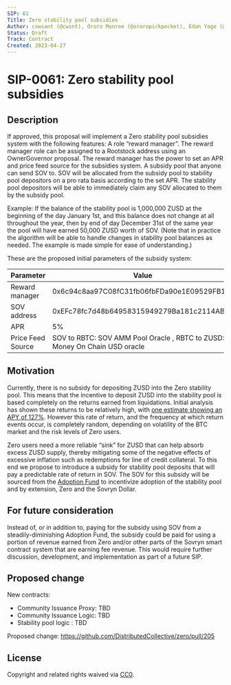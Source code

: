 ```yaml
---
SIP: 61
Title: Zero stability pool subsidies
Author: cowsant (@cwsnt), Ororo Monroe (@ororopickpocket), Edan Yago (@YagoBit)
Status: Draft
Track: Contract
Created: 2023-04-27
---
```


# SIP-0061: Zero stability pool subsidies 

## Description  

If approved, this proposal will implement a Zero stability pool subsidies system with the following features:
A role “reward manager”. The reward manager role can be assigned to a Rootstock address using an OwnerGovernor proposal. The reward manager has the power to set an APR and price feed source for the subsidies system.
A subsidy pool that anyone can send SOV to.
SOV will be allocated from the subsidy pool to stability pool depositors on a pro rata basis according to the set APR. The stability pool depositors will be able to immediately claim any SOV allocated to them by the subsidy pool.

Example: If the balance of the stability pool is 1,000,000 ZUSD at the beginning of the day January 1st, and this balance does not change at all throughout the year, then by end of day December 31st of the same year the pool will have earned 50,000 ZUSD worth of SOV. (Note that in practice the algorithm will be able to handle changes in stability pool balances as needed. The example is made simple for ease of understanding.)

These are the proposed initial parameters of the subsidy system:

| Parameter | Value |
| ---------- | ------------ |
| Reward manager | 0x6c94c8aa97C08fC31fb06fbFDa90e1E09529FB13 |
| SOV address | 0xEFc78fc7d48b64958315949279Ba181c2114ABBd |
| APR | 5% |
| Price Feed Source | SOV to RBTC: SOV AMM Pool Oracle , RBTC to ZUSD: Money On Chain USD oracle|




## Motivation  

Currently, there is no subsidy for depositing ZUSD into the Zero stability pool. This means that the incentive to deposit ZUSD into the stability pool is based completely on the returns earned from liquidations. Initial analysis has shown these returns to be relatively high, with [one estimate showing an APY of 127%](https://sovryn.com/all-things-sovryn/fishing-for-gains-in-the-zero-stability-pool). However this rate of return, and the frequency at which return events occur, is completely random, depending on volatility of the BTC market and the risk levels of Zero users.

Zero users need a more reliable “sink” for ZUSD that can help absorb excess ZUSD supply, thereby mitigating some of the negative effects of excessive inflation such as redemptions for line of credit collateral. To this end we propose to introduce a subsidy for stability pool deposits that will pay a predictable rate of return in SOV. The SOV for this subsidy will be sourced from the [Adoption Fund](https://wiki.sovryn.com/en/technical-documents/tokenomics) to incentivize adoption of the stability pool and by extension, Zero and the Sovryn Dollar.

## For future consideration

Instead of, or in addition to, paying for the subsidy using SOV from a steadily-diminishing Adoption Fund, the subsidy could be paid for using a portion of revenue earned from Zero and/or other parts of the Sovryn smart contract system that are earning fee revenue. This would require further discussion, development, and implementation as part of a future SIP.

## Proposed change  


New contracts: 
* Community Issuance Proxy: TBD
* Community Issuance Logic: TBD
* Stability pool logic : TBD
 
Proposed change: https://github.com/DistributedCollective/zero/pull/205

## License
Copyright and related rights waived via [CC0](https://creativecommons.org/publicdomain/zero/1.0/).

